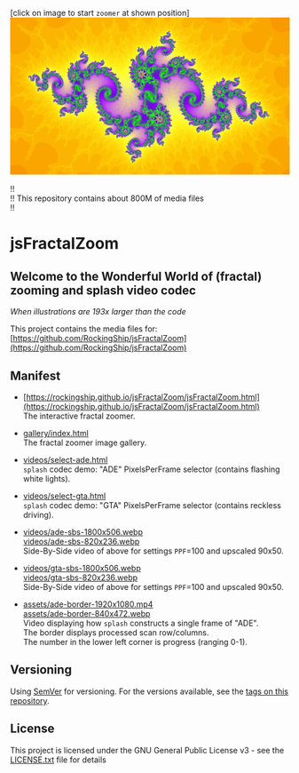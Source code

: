 \[click on image to start `zoomer` at shown position\]  
[![favimage.jpg](assets/favimage-840x472.jpg)](https://rockingship.github.io/jsFractalZoom/jsFractalZoom.html?x=-1.4858120997711768&y=0.03723940037753004&r=2.664650726631176e-11&a=0&density=0.1227&iter=6000&theme=6&seed=140161044)

!!  
!! This repository contains about 800M of media files  
!!

# jsFractalZoom

## Welcome to the Wonderful World of (fractal) zooming and splash video codec

*When illustrations are 193x larger than the code*

This project contains the media files for: [https://github.com/RockingShip/jsFractalZoom](https://github.com/RockingShip/jsFractalZoom)

## Manifest

  - [https://rockingship.github.io/jsFractalZoom/jsFractalZoom.html](https://rockingship.github.io/jsFractalZoom/jsFractalZoom.html)  
    The interactive fractal zoomer.

  - [gallery/index.html](https://rockingship.github.io/jsFractalZoom-media/gallery/index.html)  
    The fractal zoomer image gallery.

  - [videos/select-ade.html](https://rockingship.github.io/jsFractalZoom-media/videos/select-ade.html)  
    `splash` codec demo: "ADE" PixelsPerFrame selector (contains flashing white lights).

  - [videos/select-gta.html](https://rockingship.github.io/jsFractalZoom-media/videos/select-gta.html)  
    `splash` codec demo: "GTA" PixelsPerFrame selector (contains reckless driving).

  - [videos/ade-sbs-1800x506.webp](https://rockingship.github.io/jsFractalZoom-media/videos/ade-sbs-1800x506.webp)  
    [videos/ade-sbs-820x236.webp](https://rockingship.github.io/jsFractalZoom-media/videos/ade-sbs-820x236.webp)  
    Side-By-Side video of above for settings `PPF`=100 and upscaled 90x50.

  - [videos/gta-sbs-1800x506.webp](https://rockingship.github.io/jsFractalZoom-media/videos/gta-sbs-1800x506.webp)  
    [videos/gta-sbs-820x236.webp](https://rockingship.github.io/jsFractalZoom-media/videos/gta-sbs-820x236.webp)  
    Side-By-Side video of above for settings `PPF`=100 and upscaled 90x50.

  - [assets/ade-border-1920x1080.mp4](https://rockingship.github.io/jsFractalZoom-media/assets/ade-border-1920x1080.mp4)  
    [assets/ade-border-840x472.webp](https://rockingship.github.io/jsFractalZoom-media/assets/ade-border-840x472.webp)  
    Video displaying how `splash` constructs a single frame of "ADE".  
    The border displays processed scan row/columns.  
    The number in the lower left corner is progress (ranging 0-1).  

## Versioning

Using [SemVer](http://semver.org/) for versioning. For the versions available, see the [tags on this repository](https://github.com/RockingShip/jsFractalZoom-media/tags).

## License

This project is licensed under the GNU General Public License v3 - see the [LICENSE.txt](LICENSE.txt) file for details
